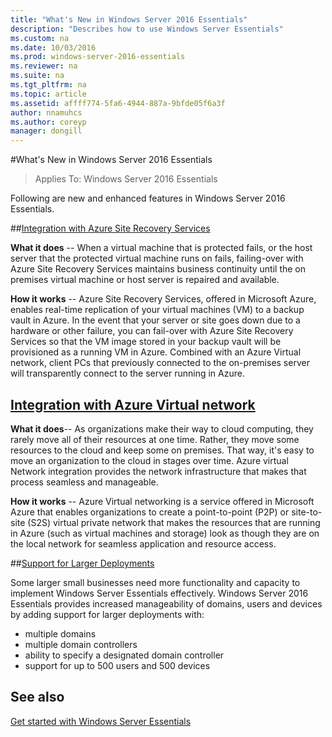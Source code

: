 ```yaml
---
title: "What's New in Windows Server 2016 Essentials"
description: "Describes how to use Windows Server Essentials"
ms.custom: na
ms.date: 10/03/2016
ms.prod: windows-server-2016-essentials
ms.reviewer: na
ms.suite: na
ms.tgt_pltfrm: na
ms.topic: article
ms.assetid: affff774-5fa6-4944-887a-9bfde05f6a3f
author: nnamuhcs
ms.author: coreyp
manager: dongill
---
```


#What's New in Windows Server 2016 Essentials

> Applies To: Windows Server 2016 Essentials

Following are new and enhanced features in Windows Server 2016 Essentials.

##[Integration with Azure Site Recovery Services](azure-site-recovery-services-integration.md)

**What it does** -- When a virtual machine that is protected  fails, or the host server that the protected virtual machine runs on fails, failing-over with Azure Site Recovery Services  maintains business continuity until the on premises virtual machine or host server is repaired and available. 

**How it works** -- Azure Site Recovery Services, offered in Microsoft Azure, enables real-time replication of your virtual machines (VM) to a backup vault in Azure. In the event that your server or site goes down due to a hardware or other failure, you can fail-over with Azure Site Recovery Services so  that the VM image stored in your backup vault will be provisioned as a running VM in Azure. Combined with an Azure Virtual network, client PCs that previously connected to the on-premises server will transparently connect to the server running in Azure.     
                                                                                                                                                                                                                                                                                                               

## [Integration with Azure Virtual network](azure-virtual-network-integration.md)

**What it does**-- As organizations make their way to cloud computing, they rarely  move all of their resources at one time. Rather, they move some resources to the cloud and keep some on premises. That way, it's easy to move an organization to the cloud in stages over time. Azure virtual Network integration provides the network infrastructure that makes that process seamless and manageable.

**How it works** -- Azure Virtual networking is a service offered in Microsoft Azure that enables organizations to create a point-to-point (P2P) or site-to-site (S2S) virtual private network that makes the resources that are running in Azure (such as virtual machines and storage) look as though they are on the local network for seamless application and resource access.



##[Support for Larger Deployments](support-for-larger-deployments.md) 

Some larger small businesses need more functionality and capacity to implement Windows Server Essentials effectively. Windows Server 2016 Essentials provides increased manageability of domains, users and devices by adding support for larger deployments with:                                                                                                                                                                                                 

 - multiple domains
 - multiple domain controllers                                                                                                                                                                                                                                        
 - ability to specify a designated domain controller                                                                                                                                                                                                                   
 - support for up to 500 users and 500 devices 
                                                                                                                                                                                                                                                                                                                                                                                                                                                                                                                                                                                                                                                                                                       

See also
--------

[Get started with Windows Server Essentials](get-started.md)
